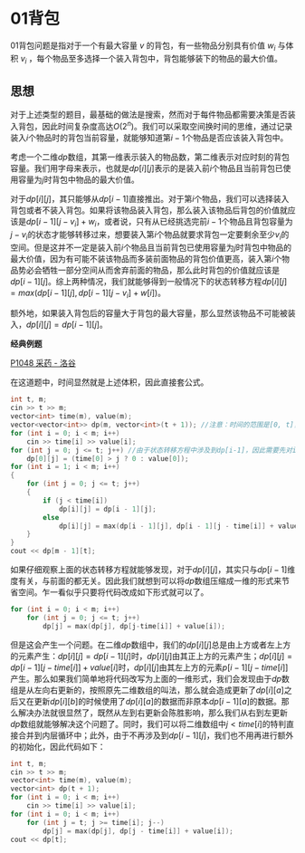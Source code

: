 # 01背包

01背包问题是指对于一个有最大容量 $v$ 的背包，有一些物品分别具有价值 $w_i$ 与体积 $v_i$ ，每个物品至多选择一个装入背包中，背包能够装下的物品的最大价值。

## 思想

对于上述类型的题目，最基础的做法是搜索，然而对于每件物品都需要决策是否装入背包，因此时间复杂度高达$O(2^n)$。我们可以采取空间换时间的思维，通过记录装入$i$个物品时的背包当前容量，就能够知道第$i-1$个物品是否应该装入背包中。

考虑一个二维$dp$数组，其第一维表示装入的物品数，第二维表示对应时刻的背包容量。我们用字母来表示，也就是$dp[i][j]$表示的是装入前$i$个物品且当前背包已使用容量为$j$时背包中物品的最大价值。

对于$dp[i][j]$，其只能够从$dp[i-1]$直接推出。对于第$i$个物品，我们可以选择装入背包或者不装入背包。如果将该物品装入背包，那么装入该物品后背包的价值就应该是$dp[i-1][j-v_i]+w_i$，或者说，只有从已经挑选完前$i-1$个物品且背包容量为$j-v_i$的状态才能够转移过来，想要装入第$i$个物品就要求背包一定要剩余至少$v_i$的空间。但是这并不一定是装入前$i$个物品且当前背包已使用容量为$j$时背包中物品的最大价值，因为有可能不装该物品而多装前面物品的背包价值更高，装入第$i$个物品势必会牺牲一部分空间从而舍弃前面的物品，那么此时背包的价值就应该是$dp[i-1][j]$。综上两种情况，我们就能够得到一般情况下的状态转移方程$dp[i][j] = max(dp[i-1][j], dp[i-1][j-v_i] + w[i])$。

额外地，如果装入背包后的容量大于背包的最大容量，那么显然该物品不可能被装入，$dp[i][j] = dp[i-1][j]$。

**经典例题**

[P1048 采药 - 洛谷](https://www.luogu.com.cn/problem/P1048)

在这道题中，时间显然就是上述体积，因此直接套公式。

```cpp
int t, m;
cin >> t >> m;
vector<int> time(m), value(m);
vector<vector<int>> dp(m, vector<int>(t + 1)); //注意：时间的范围是[0, t]，因此需要初始化t+1个元素，而物品的编号范围是[0, m)，只需要初始化m个即可
for (int i = 0; i < m; i++)
    cin >> time[i] >> value[i];
for (int j = 0; j <= t; j++) //由于状态转移方程中涉及到dp[i-1]，因此需要先对i=0进行初始化，然后在下面的循环中从i=1开始。
    dp[0][j] = (time[0] > j ? 0 : value[0]); 
for (int i = 1; i < m; i++)
{
    for (int j = 0; j <= t; j++)
    {
        if (j < time[i])
            dp[i][j] = dp[i - 1][j];
        else
            dp[i][j] = max(dp[i - 1][j], dp[i - 1][j - time[i]] + value[i]);
    }
}
cout << dp[m - 1][t];
```

如果仔细观察上面的状态转移方程就能够发现，对于$dp[i][j]$，其实只与$dp[i-1]$维度有关，与前面的都无关。因此我们就想到可以将$dp$数组压缩成一维的形式来节省空间。乍一看似乎只要将代码改成如下形式就可以了。

```cpp
for (int i = 0; i < m; i++)
	for (int j = 0; j <= t; j++)
    	dp[j] = max(dp[j], dp[j-time[i]] + value[i]);
```

但是这会产生一个问题。在二维$dp$数组中，我们的$dp[i][j]$总是由上方或者左上方的元素产生：$dp[i][j] = dp[i-1][j]$时，$dp[i][j]$由其正上方的元素产生；$dp[i][j] = dp[i - 1][j - time[i]] + value[i]$时，$dp[i][j]$由其左上方的元素$p[i - 1][j - time[i]]$产生。那么如果我们简单地将代码改写为上面的一维形式，我们会发现由于$dp$数组是从左向右更新的，按照原先二维数组的叫法，那么就会造成更新了$dp[i][a]$之后又在更新$dp[i][b]$的时候使用了$dp[i][a]$的数据而非原本$dp[i-1][a]$的数据。那么解决办法就很显然了，既然从左到右更新会陈胜影响，那么我们从右到左更新$dp$数组就能够解决这个问题了。同时，我们可以将二维数组中$j < time[i]$的特判直接合并到内层循环中；此外，由于不再涉及到$dp[i-1][j]$，我们也不用再进行额外的初始化，因此代码如下：

```cpp
int t, m;
cin >> t >> m;
vector<int> time(m), value(m);
vector<int> dp(t + 1);
for (int i = 0; i < m; i++)
    cin >> time[i] >> value[i];
for (int i = 0; i < m; i++)
    for (int j = t; j >= time[i]; j--)
        dp[j] = max(dp[j], dp[j - time[i]] + value[i]);
cout << dp[t];
```


